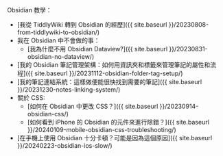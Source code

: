 Obsidian 教學：

- [我從 TiddlyWiki 轉到 Obsidian 的經歷]({{ site.baseurl }}/20230808-from-tiddlywiki-to-obsidian/)
- 我在 Obsidian 中不會做的事：
    - [我為什麼不用 Obsidian Dataview?]({{ site.baseurl }}/20230831-obsidian-no-dataview/)
- [我的 Obsidian 筆記管理架構：如何用資訊夾和標籤來管理筆記的屬性和流程]({{ site.baseurl }}/20231112-obsidian-folder-tag-setup/)
- [我的筆記連結系統：這樣做便能很快找到需要的筆記]({{ site.baseurl }}/20231230-notes-linking-system/)
- 關於 CSS:
    - [如何在 Obsidian 中更改 CSS？]({{ site.baseurl }}/20230914-obsidian-css/)
    - [如何看到 iPhone 的 Obsidian 的元件來進行除錯？]({{ site.baseurl }}/20240109-mobile-obsidian-css-troubleshooting/)
- [在手機上使用 Obsidian 十分卡頓？可能是因為這個原因]({{ site.baseurl }}/20240223-obsidian-ios-slow/) 